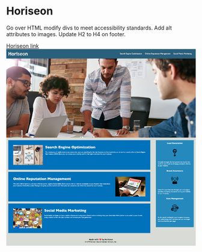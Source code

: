 # Horiseon
Go over HTML modify divs to meet accessibility standards.
Add alt attributes to images.
Update H2 to H4 on footer.

[Horiseon link](https://normaed11.github.io/Horiseon/)
![Horiseon Webpage image ](./assets/images/webpagepic.png)